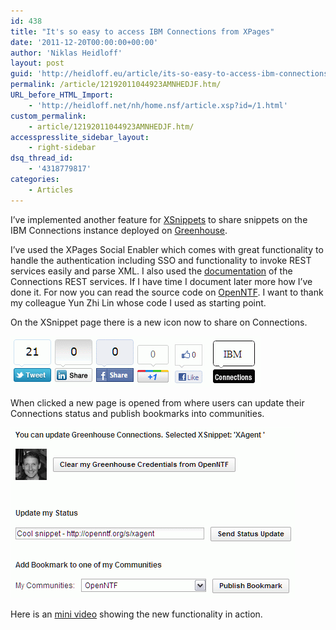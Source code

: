 ```yaml
---
id: 438
title: "It's so easy to access IBM Connections from XPages"
date: '2011-12-20T00:00:00+00:00'
author: 'Niklas Heidloff'
layout: post
guid: 'http://heidloff.eu/article/its-so-easy-to-access-ibm-connections-from-xpages/'
permalink: /article/12192011044923AMNHEDJF.htm/
URL_before_HTML_Import:
    - 'http://heidloff.net/nh/home.nsf/article.xsp?id=/1.html'
custom_permalink:
    - article/12192011044923AMNHEDJF.htm/
accesspresslite_sidebar_layout:
    - right-sidebar
dsq_thread_id:
    - '4318779817'
categories:
    - Articles
---
```


 I’ve implemented another feature for [XSnippets](http://openntf.org/xsnippets) to share snippets on the IBM Connections instance deployed on [Greenhouse](https://greenhouse.lotus.com/homepage/).

 I’ve used the XPages Social Enabler which comes with great functionality to handle the authentication including SSO and functionality to invoke REST services easily and parse XML. I also used the [documentation](http://www-10.lotus.com/ldd/lcwiki.nsf/dx/IBM_Connections_APIs_ic301) of the Connections REST services. If I have time I document later more how I’ve done it. For now you can read the source code on [OpenNTF](http://xpag.es/?14A2). I want to thank my colleague Yun Zhi Lin whose code I used as starting point.

 On the XSnippet page there is a new icon now to share on Connections.

![image](/assets/img/2011/12/ConnectionsXSnippets1.gif)

 When clicked a new page is opened from where users can update their Connections status and publish bookmarks into communities.

![image](/assets/img/2011/12/ConnectionsXSnippets2.gif)

 Here is an [mini video](http://heidloff.net/nh/home.nsf/dx/ConnectionsXSnippets.gif/$file/ConnectionsXSnippets.gif) showing the new functionality in action.